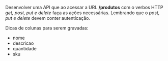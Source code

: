Desenvolver uma API que ao acessar a URL **/produtos** com o verbos HTTP _get, post, put e delete_ faça as ações necessárias. Lembrando que o _post, put e delete_ devem conter autenticação.

Dicas de colunas para serem gravadas:
- nome
- descricao
- quantidade
- sku